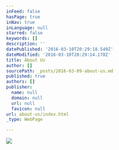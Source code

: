```yaml
---
inFeed: false
hasPage: true
inNav: true
inLanguage: null
starred: false
keywords: []
description: ''
datePublished: '2016-03-10T20:29:18.549Z'
dateModified: '2016-03-10T20:29:14.178Z'
title: About Us
author: []
sourcePath: _posts/2016-03-09-about-us.md
published: true
authors: []
publisher:
  name: null
  domain: null
  url: null
  favicon: null
url: about-us/index.html
_type: WebPage

---
```

![](https://the-grid-user-content.s3-us-west-2.amazonaws.com/c5d67959-d3d8-4a7a-b45c-a1051335c39c.jpg)